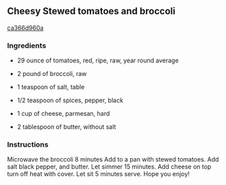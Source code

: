 ## Cheesy Stewed tomatoes and broccoli

[ca366d960a](https://cookpad.com/us/recipes/365082-cheesy-stewed-tomatoes-and-broccoli)

### Ingredients

 - 29 ounce of tomatoes, red, ripe, raw, year round average

 - 2 pound of broccoli, raw

 - 1 teaspoon of salt, table

 - 1/2 teaspoon of spices, pepper, black

 - 1 cup of cheese, parmesan, hard

 - 2 tablespoon of butter, without salt

### Instructions

Microwave the broccoli 8 minutes Add to a pan with stewed tomatoes. Add salt black pepper, and butter. Let simmer 15 minutes. Add cheese on top turn off heat with cover. Let sit 5 minutes serve. Hope you enjoy!
